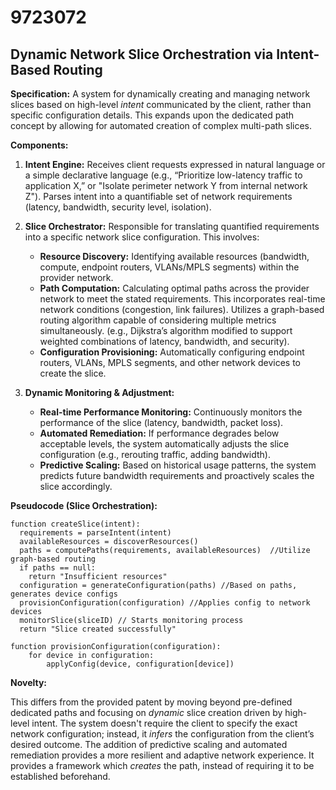 # 9723072

## Dynamic Network Slice Orchestration via Intent-Based Routing

**Specification:** A system for dynamically creating and managing network slices based on high-level *intent* communicated by the client, rather than specific configuration details. This expands upon the dedicated path concept by allowing for automated creation of complex multi-path slices.

**Components:**

1.  **Intent Engine:** Receives client requests expressed in natural language or a simple declarative language (e.g., “Prioritize low-latency traffic to application X,” or "Isolate perimeter network Y from internal network Z").  Parses intent into a quantifiable set of network requirements (latency, bandwidth, security level, isolation).

2.  **Slice Orchestrator:**  Responsible for translating quantified requirements into a specific network slice configuration. This involves:
    *   **Resource Discovery:** Identifying available resources (bandwidth, compute, endpoint routers, VLANs/MPLS segments) within the provider network.
    *   **Path Computation:**  Calculating optimal paths across the provider network to meet the stated requirements.  This incorporates real-time network conditions (congestion, link failures). Utilizes a graph-based routing algorithm capable of considering multiple metrics simultaneously.  (e.g., Dijkstra’s algorithm modified to support weighted combinations of latency, bandwidth, and security).
    *   **Configuration Provisioning:**  Automatically configuring endpoint routers, VLANs, MPLS segments, and other network devices to create the slice.

3.  **Dynamic Monitoring & Adjustment:**
    *   **Real-time Performance Monitoring:** Continuously monitors the performance of the slice (latency, bandwidth, packet loss).
    *   **Automated Remediation:**  If performance degrades below acceptable levels, the system automatically adjusts the slice configuration (e.g., rerouting traffic, adding bandwidth).
    *   **Predictive Scaling:**  Based on historical usage patterns, the system predicts future bandwidth requirements and proactively scales the slice accordingly.

**Pseudocode (Slice Orchestration):**

```
function createSlice(intent):
  requirements = parseIntent(intent)
  availableResources = discoverResources()
  paths = computePaths(requirements, availableResources)  //Utilize graph-based routing
  if paths == null:
    return "Insufficient resources"
  configuration = generateConfiguration(paths) //Based on paths, generates device configs
  provisionConfiguration(configuration) //Applies config to network devices
  monitorSlice(sliceID) // Starts monitoring process
  return "Slice created successfully"

function provisionConfiguration(configuration):
    for device in configuration:
        applyConfig(device, configuration[device])
```

**Novelty:**

This differs from the provided patent by moving beyond pre-defined dedicated paths and focusing on *dynamic* slice creation driven by high-level intent.  The system doesn't require the client to specify the exact network configuration; instead, it *infers* the configuration from the client’s desired outcome. The addition of predictive scaling and automated remediation provides a more resilient and adaptive network experience. It provides a framework which *creates* the path, instead of requiring it to be established beforehand.